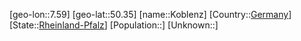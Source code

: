 ﻿---
location: [50.35,7.59]
type: City
tags:
- geo/City


SpocWebEntityId: 31523
isDeleted: false
confidential: public

---
[geo-lon::7.59]
[geo-lat::50.35]
[name::Koblenz]
[Country::[Germany](geo/Continent/Europe/Germany.md)]
[State::[Rheinland-Pfalz](geo/Continent/Europe/Germany/Rheinland-Pfalz.md)]
[Population::]
[Unknown::]

